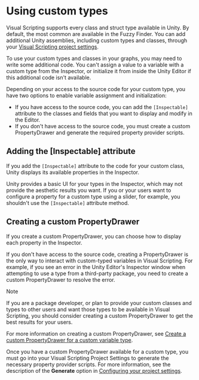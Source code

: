 # Using custom types

Visual Scripting supports every class and struct type available in Unity. By default, the most common are available in the Fuzzy Finder. You can add additional Unity assemblies, including custom types and classes, through your [Visual Scripting project settings](vs-configuration.md).

To use your custom types and classes in your graphs, you may need to write some additional code. You can't assign a value to a variable with a custom type from the Inspector, or initialize it from inside the Unity Editor if this additional code isn't available.

Depending on your access to the source code for your custom type, you have two options to enable variable assignment and initialization: 

- If you have access to the source code, you can add the `[Inspectable]` attribute to the classes and fields that you want to display and modify in the Editor. 
- If you don't have access to the source code, you must create a custom PropertyDrawer and generate the required property provider scripts.

## Adding the [Inspectable] attribute

If you add the `[Inspectable]` attribute to the code for your custom class, Unity displays its available properties in the Inspector.

Unity provides a basic UI for your types in the Inspector, which may not provide the aesthetic results you want. If you or your users want to configure a property for a custom type using a slider, for example, you shouldn't use the `[Inspectable]` attribute method.

## Creating a custom PropertyDrawer

If you create a custom PropertyDrawer, you can choose how to display each property in the Inspector. 

If you don't have access to the source code, creating a PropertyDrawer is the only way to interact with custom-typed variables in Visual Scripting. For example, if you see an error in the Unity Editor's Inspector window when attempting to use a type from a third-party package, you need to create a custom PropertyDrawer to resolve the error.

> [!NOTE]
> If you are a package developer, or plan to provide your custom classes and types to other users and want those types to be available in Visual Scripting, you should consider creating a custom PropertyDrawer to get the best results for your users. 

For more information on creating a custom PropertyDrawer, see [Create a custom PropertyDrawer for a custom variable type](vs-create-custom-drawer.md).

Once you have a custom PropertyDrawer available for a custom type, you must go into your Visual Scripting Project Settings to generate the necessary property provider scripts. For more information, see the description of the **Generate** option in [Configuring your project settings](vs-configuration.md).

